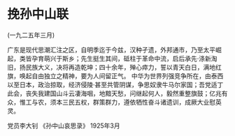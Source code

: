 # 挽孙中山联

(一九二五年三月)

广东是现代思潮汇注之区，自明季迄于今兹，汉种孑遗，外邦通市，乃至太平崛起，类皆孕育萌兴于斯乡；先生挺生其间，砥柱于革命中流，启后承先·涤新淘旧，扬民族大义，决将再造乾坤；四十余年，殚心瘁力，誓以青天白日，满地红旗，唤起自由独立之精神，要为人间留正气。
中华为世界列强竞争所在，由泰西以至日本，政治掠取，经济侵陵·甚至共管阴谋，争思奴隶牛马尔家国；吾党适丁此会，丧失我建国山斗云凄海咽，地黯天愁，问继起何人，毅然重整旗鼓；亿兆有众，惟工与农，须本三民五权，群策群力，遵依牺性奋斗诸遗训，成厥大业慰英灵。

党员李大钊
《孙中山哀思录》
1925年3月

